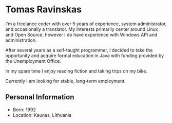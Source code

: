 # Tomas Ravinskas

I'm a freelance coder with over 5 years of experience, system administrator, and occasionally a translator.
My interests primarily center around Linux and Open Source, however I do have experience with Windows API and administration.

After several years as a self-taught programmer, I decided to take the opportunity and acquire formal education in Java with funding provided by the Unemployment Office.

In my spare time I enjoy reading fiction and taking trips on my bike.

Currently I am looking for stable, long-term employment.


## Personal Information

- Born: 1992
- Location: Kaunas, Lithuania
